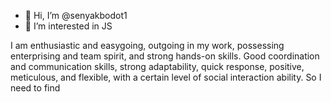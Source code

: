 - 👋 Hi, I’m @senyakbodot1
- 👀 I’m interested in JS


I am enthusiastic and easygoing, outgoing in my work, possessing enterprising and team spirit, and strong hands-on skills. Good coordination and communication skills, strong adaptability, quick response, positive, meticulous, and flexible, with a certain level of social interaction ability. So I need to find
